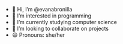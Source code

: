 - 👋 Hi, I’m @evanabronilla
- 👀 I’m interested in programming
- 🌱 I’m currently studying computer science
- 💞️ I’m looking to collaborate on projects
- 😄 Pronouns: she/her

<!---
evanabronilla/evanabronilla is a ✨ special ✨ repository because its `README.md` (this file) appears on your GitHub profile.
You can click the Preview link to take a look at your changes.
--->

